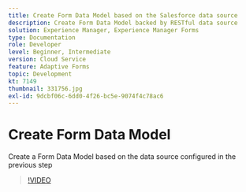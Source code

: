 ```yaml
---
title: Create Form Data Model based on the Salesforce data source
description: Create Form Data Model backed by RESTful data source
solution: Experience Manager, Experience Manager Forms
type: Documentation
role: Developer
level: Beginner, Intermediate
version: Cloud Service
feature: Adaptive Forms
topic: Development
kt: 7149
thumbnail: 331756.jpg
exl-id: 9dcbf06c-6dd0-4f26-bc5e-9074f4c78ac6
---
```

# Create Form Data Model

Create a Form Data Model based on the data source configured in the previous step

>[!VIDEO](https://video.tv.adobe.com/v/331756/?quality=12&learn=on)
